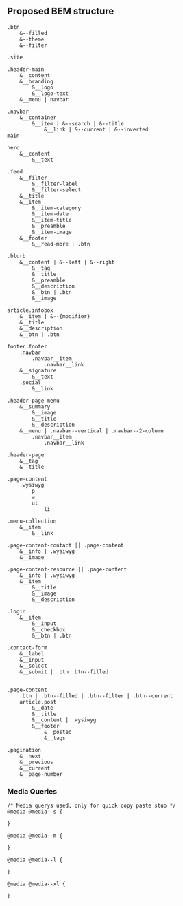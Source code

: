 ## Proposed BEM structure

    .btn
        &--filled
        &--theme
        &--filter

    .site

    .header-main
        &__content
        &__branding
            &__logo
            &__logo-text
        &__menu | navbar

    .navbar
        &__container
            &__item | &--search | &--title
                &__link | &--current | &--inverted
    main

    hero
        &__content
            &__text

    .feed
        &__filter
            &__filter-label
            &__filter-select
        &__title
        &__item
            &__item-category
            &__item-date
            &__item-title
            &__preamble
            &__item-image
        &__footer
            &__read-more | .btn

    .blurb
        &__content | &--left | &--right
            &__tag
            &__title
            &__preamble
            &__description
            &__btn | .btn
            &__image

    article.infobox
        &__item | &--{modifier}
        &__title
        &__description
        &__btn | .btn

    footer.footer
        .navbar
            .navbar__item
                .navbar__link
        &__signature
            &__text
        .social
            &__link

    .header-page-menu
        &__summary
            &__image
            &__title
            &__description
        &__menu | .navbar--vertical | .navbar--2-column
            .navbar__item
                .navbar__link

    .header-page
        &__tag
        &__title

    .page-content
        .wysiwyg
            p
            a
            ul
                li

    .menu-collection
        &__item
            &__link

    .page-content-contact || .page-content
        &__info | .wysiwyg
        &__image

    .page-content-resource || .page-content
        &__info | .wysiwyg
        &__item
            &__title
            &__image
            &__description

    .login
        &__item
            &__input
            &__checkbox
            &__btn | .btn

    .contact-form
        &__label
        &__input
        &__select
        &__submit | .btn .btn--filled


    .page-content
        .btn | .btn--filled | .btn--filter | .btn--current
        article.post
            &__date
            &__title
            &__content | .wysiwyg
            &__footer
                &__posted
                &__tags

    .pagination
        &__next
        &__previous
        &__current
        &__page-number




### Media Queries

    /* Media querys used, only for quick copy paste stub */
    @media @media--s {

    }

    @media @media--m {

    }

    @media @media--l {

    }

    @media @media--xl {

    }
